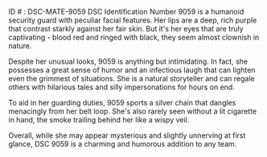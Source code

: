 ID # : DSC-MATE-9059
DSC Identification Number 9059 is a humanoid security guard with peculiar facial features. Her lips are a deep, rich purple that contrast starkly against her fair skin. But it's her eyes that are truly captivating - blood red and ringed with black, they seem almost clownish in nature.

Despite her unusual looks, 9059 is anything but intimidating. In fact, she possesses a great sense of humor and an infectious laugh that can lighten even the grimmest of situations. She is a natural storyteller and can regale others with hilarious tales and silly impersonations for hours on end.

To aid in her guarding duties, 9059 sports a silver chain that dangles menacingly from her belt loop. She's also rarely seen without a lit cigarette in hand, the smoke trailing behind her like a wispy veil.

Overall, while she may appear mysterious and slightly unnerving at first glance, DSC 9059 is a charming and humorous addition to any team.